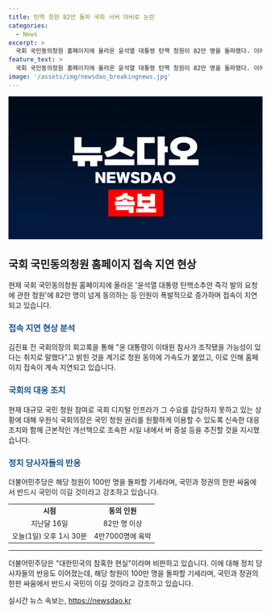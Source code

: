 ```yaml
---
title: 탄핵 청원 82만 돌파 국회 서버 마비로 논란
categories:
  - News
excerpt: >
  국회 국민동의청원 홈페이지에 올라온 윤석열 대통령 탄핵 청원이 82만 명을 돌파했다. 이에 따라 홈페이지 접속이 폭주 상태로 4만7000명의 대기자가 있는 가운데 6시간 이상의 예상 대기시간을 보이고 있다. 또한, 더불어민주당은 이에 대해 대한민국의 참혹한 현실이라며 비판했다. 국회의장실은 국민 청원 권리가 보장되어야 함을 강조하고, 신속한 대응조치와 개선책을 추진할 것을 밝혔다.
feature_text: >
  국회 국민동의청원 홈페이지에 올라온 윤석열 대통령 탄핵 청원이 82만 명을 돌파했다. 이에 따라 홈페이지 접속이 폭주 상태로 4만7000명의 대기자가 있는 가운데 6시간 이상의 예상 대기시간을 보이고 있다. 또한, 더불어민주당은 이에 대해 대한민국의 참혹한 현실이라며 비판했다. 국회의장실은 국민 청원 권리가 보장되어야 함을 강조하고, 신속한 대응조치와 개선책을 추진할 것을 밝혔다.
image: '/assets/img/newsdao_breakingnews.jpg'
---
```


<p><img src="/assets/img/newsdao_breakingnews.jpg" alt="ranknews 속보" /></p>

<h2 data-ke-size="size26">국회 국민동의청원 홈페이지 접속 지연 현상</h2>

<p data-ke-size="size16">현재 국회 국민동의청원 홈페이지에 올라온 '윤석열 대통령 탄핵소추안 즉각 발의 요청에 관한 청원'에 82만 명이 넘게 동의하는 등 인원이 폭발적으로 증가하며 접속이 지연되고 있습니다.</p>

<h3><b><span style="color: #1a5490;">접속 지연 현상 분석</span></b></h3>

<p>김진표 전 국회의장의 회고록을 통해 "윤 대통령이 이태원 참사가 조작됐을 가능성이 있다는 취지로 말했다"고 밝힌 것을 계기로 청원 동의에 가속도가 붙었고, 이로 인해 홈페이지 접속이 계속 지연되고 있습니다.</p>

<h3><b><span style="color: #1a5490;">국회의 대응 조치</span></b></h3>

<p>현재 대규모 국민 청원 참여로 국회 디지털 인프라가 그 수요를 감당하지 못하고 있는 상황에 대해 우원식 국회의장은 국민 청원 권리를 원활하게 이용할 수 있도록 신속한 대응조치와 함께 근본적인 개선책으로 조속한 시일 내에서 버 증설 등을 추진할 것을 지시했습니다.</p>

<h3><b><span style="color: #1a5490;">정치 당사자들의 반응</span></b></h3>

<p>더불어민주당은 해당 청원이 100만 명을 돌파할 기세라며, 국민과 정권의 한판 싸움에서 반드시 국민이 이길 것이라고 강조하고 있습니다.</p>

<table>
    <tr>
        <td style="text-align: center; height: 17px;"><b>시점</b></td>
        <td style="text-align: center; height: 17px;"><b>동의 인원</b></td>
    </tr>
    <tr>
        <td style="text-align: center; height: 17px;">지난달 16일</td>
        <td style="text-align: center; height: 17px;">82만 명 이상</td>
    </tr>
    <tr>
        <td style="text-align: center; height: 17px;">오늘(1일) 오후 1시 30분</td>
        <td style="text-align: center; height: 17px;">4만7000명에 육박</td>
    </tr>
</table>

<hr>

<p data-ke-size="size16">더불어민주당은 "대한민국의 참혹한 현실"이라며 비판하고 있습니다. 이에 대해 정치 당사자들의 반응도 이어졌는데, 해당 청원이 100만 명을 돌파할 기세라며, 국민과 정권의 한판 싸움에서 반드시 국민이 이길 것이라고 강조하고 있습니다.</p>
실시간 뉴스 속보는, <a href="https://newsdao.kr" rel="dofollow">https://newsdao.kr</a>


